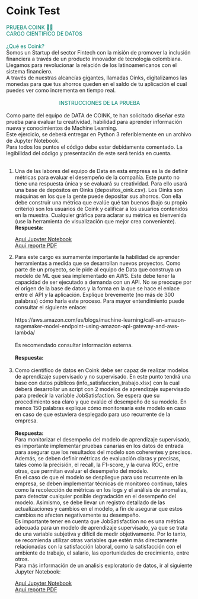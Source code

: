 # Coink Test

<div style="color: #008270">
PRUEBA COINK 💚🐽 <br/>
CARGO CIENTIFICO DE DATOS
</div>
</br>
<div style="color: #008270">
¿Qué es Coink?
</div>
Somos un Startup del sector Fintech con la misión de promover la inclusión financiera a través de un producto innovador de tecnología colombiana. Llegamos para revolucionar la relación de los latinoamericanos con el sistema financiero. <br/>
A través de nuestras alcancías gigantes, llamadas Oinks, digitalizamos las monedas para que tus ahorros queden en el saldo de tu aplicación el cual puedes ver como incrementa en tiempo real.
<br/>
<br/>
<div style="color: #008270; text-align: center;">
INSTRUCCIONES DE LA PRUEBA</div>
<br/>
Como parte del equipo de DATA de COINK, te han solicitado diseñar esta prueba para evaluar tu creatividad, habilidad para aprender información nueva y conocimientos de Machine Learning.<br/>
Este ejercicio, se deberá entregar en Python 3 referiblemente en un archivo de Jupyter Notebook.<br/>
Para todos los puntos el código debe estar debidamente comentado. La legibilidad del código y presentación de este será tenida en cuenta.
<br/><br/>
<ol>
<li>
Una de las labores del equipo de Data en esta empresa es la de definir métricas para evaluar el desempeño de la compañía. Este punto no tiene una respuesta única y se evaluará su
creatividad. Para ello usará una base de depósitos en Oinks (depositos_oink.csv). Los Oinks son máquinas en los que la gente puede depositar sus ahorros. Con ella debe construir una métrica que evalúe qué tan buenos (bajo su propio criterio) son los usuarios de Coink y calificar a los usuarios contenidos en la muestra. Cualquier gráfica para aclarar su métrica es bienvenida (use la herramienta de visualización que mejor crea conveniente).<br/>
<b>Respuesta:</b>

[Aquí Jupyter Notebook](https://github.com/JohanValero/Coink_Test/blob/main/depositos_coink.ipynb)<br/>
[Aquí reporte PDF](https://github.com/JohanValero/Coink_Test/blob/main/exports/depositos_coink.pdf)<br/>
</li>
<li>
Para este cargo es sumamente importante la habilidad de aprender herramientas a medida que se desarrollan nuevos proyectos. Como parte de un proyecto, se le pide al equipo de
Data que construya un modelo de ML que sea implementado en AWS. Este debe tener la capacidad de ser ejecutado a demanda con un API. No se preocupe por el origen de la base
de datos y la forma en la que se hace el enlace entre el API y la aplicación. Explique brevemente (no más de 300 palabras) cómo haría este proceso. Para mayor entendimiento
puede consultar el siguiente enlace:
<br/><br/>
https://aws.amazon.com/es/blogs/machine-learning/call-an-amazon-sagemaker-model-endpoint-using-amazon-api-gateway-and-aws-lambda/
<br/><br/>
Es recomendado consultar información externa.
<br/><br/>
<b>Respuesta:</b> 
</li>
<br/>
<li>
Como científico de datos en Coink debe ser capaz de realizar modelos de aprendizaje supervisado y no supervisado. En este punto tendrá una base con datos públicos (info_satisfaccion_trabajo.xlsx) con la cual deberá desarrollar un script con 2 modelos de aprendizaje supervisado para predecir la variable JobSatisfaction. Se espera que su procedimiento sea claro y que evalúe el desempeño de su modelo. En menos 150 palabras explique cómo monitorearía este modelo en caso en caso de que estuviera desplegado para uso recurrente de la empresa.
<br/><br/>
<b>Respuesta:</b><br/>
Para monitorizar el desempeño del modelo de aprendizaje supervisado, es importante implementar pruebas canarias en los datos de entrada para asegurar que los resultados del modelo son coherentes y precisos. Además, se deben definir métricas de evaluación claras y precisas, tales como la precisión, el recall, la F1-score, y la curva ROC, entre otras, que permitan evaluar el desempeño del modelo.<br/>
En el caso de que el modelo se despliegue para uso recurrente en la empresa, se deben implementar técnicas de monitoreo continuo, tales como la recolección de métricas en los logs y el análisis de anomalías, para detectar cualquier posible degradación en el desempeño del modelo. Asimismo, se debe llevar un registro detallado de las actualizaciones y cambios en el modelo, a fin de asegurar que estos cambios no afecten negativamente su desempeño.<br/>
Es importante tener en cuenta que JobSatisfaction no es una métrica adecuada para un modelo de aprendizaje supervisado, ya que se trata de una variable subjetiva y difícil de medir objetivamente. Por lo tanto, se recomienda utilizar otras variables que estén más directamente relacionadas con la satisfacción laboral, como la satisfacción con el ambiente de trabajo, el salario, las oportunidades de crecimiento, entre otros.<br/>
Para más información de un analisis exploratorio de datos, ir al siguiente Jupyter Notebook:

[Aquí Jupyter Notebook](https://github.com/JohanValero/Coink_Test/blob/main/job_satisfaction.ipynb)<br/>
[Aquí reporte PDF](https://github.com/JohanValero/Coink_Test/blob/main/exports/job_satisfaction.pdf)<br/>
</li>
</ol>